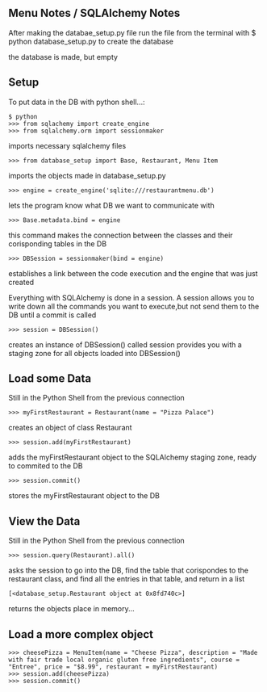Menu Notes / SQLAlchemy Notes
-----------------------------

After making the databae_setup.py file
run the file from the terminal with
    $ python database_setup.py
to create the database

the database is made, but empty


Setup 
-----

To put data in the DB with python shell...:

    $ python
    >>> from sqlachemy import create_engine 
    >>> from sqlalchemy.orm import sessionmaker
imports necessary sqlalchemy files

    >>> from database_setup import Base, Restaurant, Menu Item
imports the objects made in database_setup.py

    >>> engine = create_engine('sqlite:///restaurantmenu.db')
lets the program know what DB we want to communicate with

    >>> Base.metadata.bind = engine
this command makes the connection between the classes and their corisponding tables in the DB

    >>> DBSession = sessionmaker(bind = engine)
establishes a link between the code execution and the engine that was just created

Everything with SQLAlchemy is done in a session.
A session allows you to write down all the commands you want to execute,but not send them to the DB until a commit is called

    >>> session = DBSession()
creates an instance of DBSession() called session
provides you with a staging zone for all objects loaded into DBSession()


Load some Data
--------------
Still in the Python Shell from the previous connection

    >>> myFirstRestaurant = Restaurant(name = "Pizza Palace")
creates an object of class Restaurant

    >>> session.add(myFirstRestaurant)
adds the myFirstRestaurant object to the SQLAlchemy staging zone, ready to commited to the DB

    >>> session.commit()
stores the myFirstRestaurant object to the DB 


View the Data
-------------
Still in the Python Shell from the previous connection


    >>> session.query(Restaurant).all()
asks the session to go into the DB, find the table that corispondes to the restaurant class, and find all the entries in that table, and return in a list
    
    [<database_setup.Restaurant object at 0x8fd740c>]
returns the objects place in memory...


Load a more complex object
--------------------------

    >>> cheesePizza = MenuItem(name = "Cheese Pizza", description = "Made with fair trade local organic gluten free ingredients", course = "Entree", price = "$8.99", restaurant = myFirstRestaurant)
    >>> session.add(cheesePizza)
    >>> session.commit()



